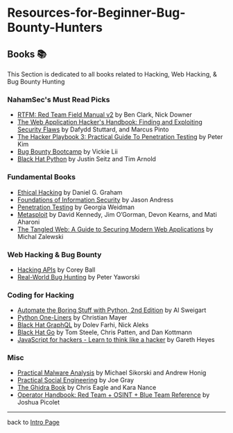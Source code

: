 # Resources-for-Beginner-Bug-Bounty-Hunters

## Books 📚
This Section is dedicated to all books related to Hacking, Web Hacking, & Bug Bounty Hunting

### NahamSec's Must Read Picks
- [RTFM: Red Team Field Manual v2](https://amzn.to/3IZXVj2) by Ben Clark, Nick Downer 
- [The Web Application Hacker's Handbook: Finding and Exploiting Security Flaws](https://amzn.to/3F5H9xT) by Dafydd Stuttard, and Marcus Pinto
- [The Hacker Playbook 3: Practical Guide To Penetration Testing](https://amzn.to/3mwdDLt) by Peter Kim
- [Bug Bounty Bootcamp](https://amzn.to/3l1a8fn) by Vickie Lii
- [Black Hat Python](https://amzn.to/3T3a4Zd) by Justin Seitz and Tim Arnold


### Fundamental Books
- [Ethical Hacking](https://amzn.to/41TLu12) by Daniel G. Graham
- [Foundations of Information Security](https://amzn.to/41VOPga) by Jason Andress
- [Penetration Testing](https://amzn.to/3mweg7N) by Georgia Weidman
- [Metasploit](https://amzn.to/3Zq362M) by David Kennedy, Jim O’Gorman, Devon Kearns, and Mati Aharoni
- [The Tangled Web: A Guide to Securing Modern Web Applications](https://amzn.to/3yhgv14) by Michal Zalewski

### Web Hacking & Bug Bounty
- [Hacking APIs](https://amzn.to/3F3M1Dw) by Corey Ball
- [Real-World Bug Hunting](https://amzn.to/3ZLqc3F) by Peter Yaworski

### Coding for Hacking
- [Automate the Boring Stuff with Python, 2nd Edition](https://amzn.to/3L5q76S) by Al Sweigart
- [Python One-Liners](https://amzn.to/3JgSnC9) by Christian Mayer
- [Black Hat GraphQL](https://amzn.to/3YpeOJH) by Dolev Farhi, Nick Aleks
- [Black Hat Go](https://amzn.to/3mvzh2f) by Tom Steele, Chris Patten, and Dan Kottmann
- [JavaScript for hackers - Learn to think like a hacker](https://amzn.to/3ZudIxA) by Gareth Heyes

### Misc
- [Practical Malware Analysis](https://amzn.to/3Zsi2O1) by Michael Sikorski and Andrew Honig
- [Practical Social Engineering](https://amzn.to/3kPhItI) by Joe Gray
- [The Ghidra Book](https://amzn.to/3yh0KHN) by Chris Eagle and Kara Nance
- [Operator Handbook: Red Team + OSINT + Blue Team Reference](https://amzn.to/3F4MqG9) by Joshua Picolet


---
back to [Intro Page](/README.md)

